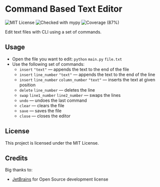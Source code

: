 # Command Based Text Editor
![MIT License](https://img.shields.io/github/license/JustKappaMan/Command-Based-Text-Editor)
![Checked with mypy](https://img.shields.io/badge/mypy-checked-blue)
![Coverage (87%)](https://img.shields.io/badge/coverage-87%25-brightgreen)

Edit text files with CLI using a set of commands.
## Usage
* Open the file you want to edit: `python` `main.py` `file.txt`
* Use the following set of commands:
  * `insert` `"text"` — appends the text to the end of the file
  * `insert` `line_number` `"text"` — appends the text to the end of the line
  * `insert` `line_number` `column_number` `"text"` — inserts the text at given position
  * `delete` `line_number` — deletes the line
  * `swap` `line1_number` `line2_number` — swaps the lines
  * `undo` — undoes the last command
  * `clear` — clears the file
  * `save` — saves the file
  * `close` — closes the editor
## License
This project is licensed under the MIT License.
## Credits
Big thanks to:
* [JetBrains](https://www.jetbrains.com/community/opensource) for Open Source development license